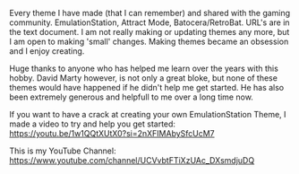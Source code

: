 Every theme I have made (that I can remember) and shared with the gaming community.
EmulationStation, Attract Mode, Batocera/RetroBat.
URL's are in the text document.
I am not really making or updating themes any more, but I am open to making 'small' changes.
Making themes became an obsession and I enjoy creating.

Huge thanks to anyone who has helped me learn over the years with this hobby.
David Marty however, is not only a great bloke, but none of these themes would have happened if he didn't help me get started. He has also been extremely generous and helpfull to me over a long time now.

If you want to have a crack at creating your own EmulationStation Theme, I made a video to try and help you get started:
https://youtu.be/1w1QQtXUtX0?si=2nXFIMAbySfcUcM7

This is my YouTube Channel: https://www.youtube.com/channel/UCVvbtFTiXzUAc_DXsmdjuDQ
